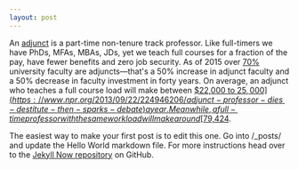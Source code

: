 ```yaml
---
layout: post
---
```

An [adjunct](http://cunyadjunctproject.org/files/2009/03/main-points-and-discussion-questions.pdf) is a part-time non-tenure track professor. Like full-timers we have PhDs, MFAs, MBAs, JDs, yet we teach full courses for a fraction of the pay, have fewer benefits and zero job security. As of 2015 over [70%](https://www.forbes.com/sites/noodleeducation/2015/05/28/more-than-half-of-college-faculty-are-adjuncts-should-you-care/#32044be21600) university faculty are adjuncts—that's a 50% increase in adjunct faculty and a 50% decrease in faculty investment in forty years. On average, an adjunct who teaches a full course load  will make between [$22,000 to $25,000](https://www.npr.org/2013/09/22/224946206/adjunct-professor-dies-destitute-then-sparks-debate) a year. Meanwhile, a full-time professor with the same workload will make around [$79,424](https://www.insidehighered.com/news/2016/04/11/annual-aaup-salary-survey-says-professor-pay-34). 



The easiest way to make your first post is to edit this one. Go into /_posts/ and update the Hello World markdown file. For more instructions head over to the [Jekyll Now repository](https://github.com/barryclark/jekyll-now) on GitHub.
